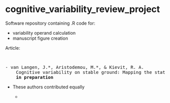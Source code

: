 # cognitive_variability_review_project

Software repository containing .R code for:
- variability operand calculation
- manuscript figure creation

Article:

<br>
<pre>
- van Langen, J.*, Aristodemou, M.*, & Kievit, R. A.
    Cognitive variability on stable ground: Mapping the state of fluctuations in development
    <b>in preparation</b>
</pre>

* These authors contributed equally


    *

